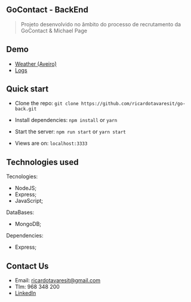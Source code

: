 ## GoContact - BackEnd

> Projeto desenvolvido no âmbito do processo de recrutamento da GoContact & Michael Page

## Demo

- [Weather (Aveiro)](https://gocontactback.herokuapp.com/weather/1010500)
- [Logs](https://gocontactback.herokuapp.com/logs)

## Quick start

- Clone the repo: `git clone https://github.com/ricardotavaresit/go-back.git`

- Install dependencies: `npm install` or `yarn`

- Start the server: `npm run start` or `yarn start`

- Views are on: `localhost:3333`

## Technologies used

Tecnologies:

- NodeJS;
- Express;
- JavaScript;

DataBases:

- MongoDB;

Dependencies:

- Express;

## Contact Us

- Email: ricardotavaresit@gmail.com
- Tlm: 968 348 200
- [LinkedIn](https://www.linkedin.com/in/ricardotavaresit/)
